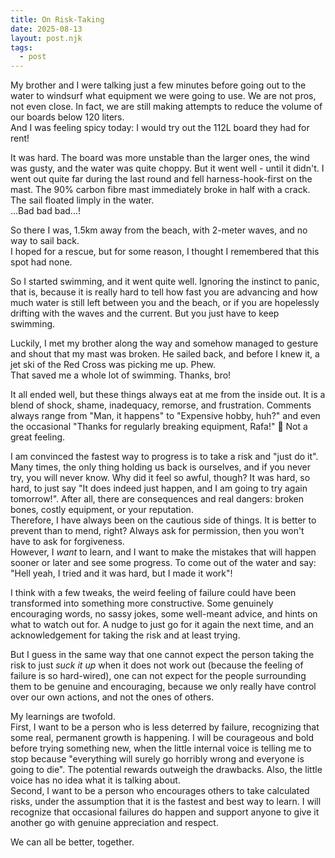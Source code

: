 ```yaml
---
title: On Risk-Taking
date: 2025-08-13
layout: post.njk
tags:
  - post
---
```


My brother and I were talking just a few minutes before going out to the water to windsurf what equipment we were going to use. We are not pros, not even close. In fact, we are still making attempts to reduce the volume of our boards below 120 liters.  
And I was feeling spicy today: I would try out the 112L board they had for rent!

It was hard. The board was more unstable than the larger ones, the wind was gusty, and the water was quite choppy. But it went well - until it didn't. I went out quite far during the last round and fell harness-hook-first on the mast. The 90% carbon fibre mast immediately broke in half with a crack. The sail floated limply in the water.  
...Bad bad bad...!

So there I was, 1.5km away from the beach, with 2-meter waves, and no way to sail back.  
I hoped for a rescue, but for some reason, I thought I remembered that this spot had none.

So I started swimming, and it went quite well. Ignoring the instinct to panic, that is, because it is really hard to tell how fast you are advancing and how much water is still left between you and the beach, or if you are hopelessly drifting with the waves and the current. But you just have to keep swimming.

Luckily, I met my brother along the way and somehow managed to gesture and shout that my mast was broken. He sailed back, and before I knew it, a jet ski of the Red Cross was picking me up. Phew.  
That saved me a whole lot of swimming. Thanks, bro!

It all ended well, but these things always eat at me from the inside out. It is a blend of shock, shame, inadequacy, remorse, and frustration. Comments always range from "Man, it happens" to "Expensive hobby, huh?" and even the occasional "Thanks for regularly breaking equipment, Rafa!" 🫤 Not a great feeling.

I am convinced the fastest way to progress is to take a risk and "just do it". Many times, the only thing holding us back is ourselves, and if you never try, you will never know. Why did it feel so awful, though? It was hard, so hard, to just say "It does indeed just happen, and I am going to try again tomorrow!". After all, there are consequences and real dangers: broken bones, costly equipment, or your reputation.  
Therefore, I have always been on the cautious side of things. It is better to prevent than to mend, right? Always ask for permission, then you won't have to ask for forgiveness.  
However, I _want_ to learn, and I want to make the mistakes that will happen sooner or later and see some progress. To come out of the water and say: "Hell yeah, I tried and it was hard, but I made it work"!

I think with a few tweaks, the weird feeling of failure could have been transformed into something more constructive. Some genuinely encouraging words, no sassy jokes, some well-meant advice, and hints on what to watch out for. A nudge to just go for it again the next time, and an acknowledgement for taking the risk and at least trying.

But I guess in the same way that one cannot expect the person taking the risk to just _suck it up_ when it does not work out (because the feeling of failure is so hard-wired), one can not expect for the people surrounding them to be genuine and encouraging, because we only really have control over our own actions, and not the ones of others.

My learnings are twofold.  
First, I want to be a person who is less deterred by failure, recognizing that some real, permanent growth is happening. I will be courageous and bold before trying something new, when the little internal voice is telling me to stop because "everything will surely go horribly wrong and everyone is going to die". The potential rewards outweigh the drawbacks. Also, the little voice has no idea what it is talking about.  
Second, I want to be a person who encourages others to take calculated risks, under the assumption that it is the fastest and best way to learn. I will recognize that occasional failures do happen and support anyone to give it another go with genuine appreciation and respect.

We can all be better, together.

